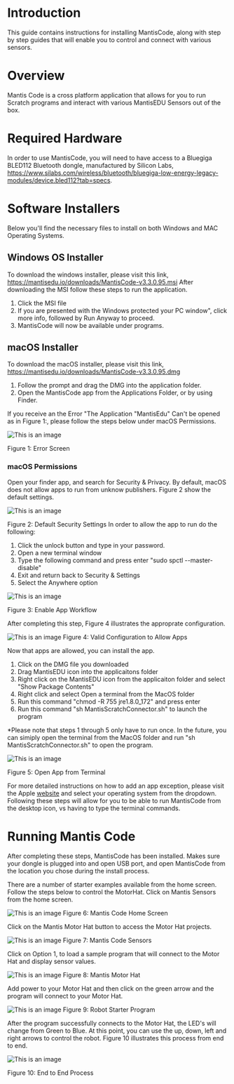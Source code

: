 # Introduction
This guide contains instructions for installing MantisCode, along with step by step guides that will enable you to control and connect with various sensors.

# Overview
Mantis Code is a cross platform application that allows for you to run Scratch programs and interact with various MantisEDU Sensors out of the box.

# Required Hardware
In order to use MantisCode, you will need to have access to a Bluegiga BLED112 Bluetooth dongle, manufactured by Silicon Labs, https://www.silabs.com/wireless/bluetooth/bluegiga-low-energy-legacy-modules/device.bled112?tab=specs.

# Software Installers
Below you'll find the necessary files to install on both Windows and MAC Operating Systems.

## Windows OS Installer
To download the windows installer, please visit this link, https://mantisedu.io/downloads/MantisCode-v3.3.0.95.msi
After downloading the MSI follow these steps to run the application.

1. Click the MSI file
2. If you are presented with the Windows protected your PC window", click more info, followed by Run Anyway to proceed.
3. MantisCode will now be available under programs.

## macOS Installer
To download the macOS installer, please visit this link, https://mantisedu.io/downloads/MantisCode-v3.3.0.95.dmg
1. Follow the prompt and drag the DMG into the application folder.
2. Open the MantisCode app from the Applications Folder, or by using Finder.

If you receive an the Error "The Application "MantisEdu" Can't be opened as in Figure 1:, please follow the steps below under macOS Permissions.

![This is an image](https://raw.githubusercontent.com/mantisedu/mantiscode/main/docs/images/error.png)

Figure 1: Error Screen

### macOS Permissions

Open your finder app, and search for Security & Privacy.  By default, macOS does not allow apps to run from unknow publishers.   Figure 2 show the default settings.

![This is an image](https://raw.githubusercontent.com/mantisedu/mantiscode/main/docs/images/security1.png)

Figure 2: Default Security Settings
In order to allow the app to run do the following:

 1. Click the unlock button and type in your password.  
 2. Open a new terminal window
 3. Type the following command and press enter "sudo spctl --master-disable"
 4. Exit and return back to Security & Settings
 5. Select the Anywhere option 

![This is an image](https://raw.githubusercontent.com/mantisedu/mantiscode/main/docs/images/EnableApps.gif)

Figure 3: Enable App Workflow

After completing this step, Figure 4 illustrates the approprate configuration.

![This is an image](https://raw.githubusercontent.com/mantisedu/mantiscode/main/docs/images/security2.png)
Figure 4: Valid Configuration to Allow Apps

Now that apps are allowed, you can install the app.

 1. Click on the DMG file you downloaded 
 2. Drag MantisEDU icon into the applicaitons folder
 3. Right click on the MantisEDU icon from the applicaiton folder and select "Show Package Contents"
 4. Right click and select Open a terminal from the MacOS folder
 5. Run this command "chmod -R 755 jre1.8.0_172" and press enter
 6. Run this command "sh MantisScratchConnector.sh" to launch the program

*Please note that steps 1 through 5 only have to run once.  In the future, you can simiply open the terminal from the MacOS folder and run "sh MantisScratchConnector.sh" to open the program.

![This is an image](https://raw.githubusercontent.com/mantisedu/mantiscode/main/docs/images/permissions.gif)

Figure 5: Open App from Terminal

For more detailed instructions on how to add an app exception, please visit the Apple [website](https://support.apple.com/guide/mac-help/open-a-mac-app-from-an-unidentified-developer-mh40616/13.0/mac/13.0) and select your operating system from the dropdown.  Following these steps will allow for you to be able to run MantisCode from the desktop icon, vs having to type the terminal commands. 

# Running Mantis Code
After completing these steps, MantisCode has been installed.  Makes sure your dongle is plugged into and open USB port, and open MantisCode from the location you chose during the install process.

There are a number of starter examples available from the home screen.  Follow the steps below to control the MotorHat.
Click on Mantis Sensors from the home screen.

![This is an image](https://raw.githubusercontent.com/mantisedu/mantiscode/main/docs/images/mantiscode.png)
Figure 6: Mantis Code Home Screen

Click on the Mantis Motor Hat button to access the Motor Hat projects.

![This is an image](https://raw.githubusercontent.com/mantisedu/mantiscode/main/docs/images/sensors.png)
Figure 7: Mantis Code Sensors

Click on Option 1, to load a sample program that will connect to the Motor Hat and display sensor values.

![This is an image](https://raw.githubusercontent.com/mantisedu/mantiscode/main/docs/images/robotstarter.png)
Figure 8: Mantis Motor Hat

Add power to your Motor Hat and then click on the green arrow and the program will connect to your Motor Hat.

![This is an image](https://raw.githubusercontent.com/mantisedu/mantiscode/main/docs/images/robotprogram.png)
Figure 9: Robot Starter Program

After the program successfully connects to the Motor Hat, the LED's will change from Green to Blue.  At this point, you can use the up, down, left and right arrows to control the robot. Figure 10 illustrates this process from end to end.

![This is an image](https://raw.githubusercontent.com/mantisedu/mantiscode/main/docs/images/end2end.gif)

Figure 10: End to End Process